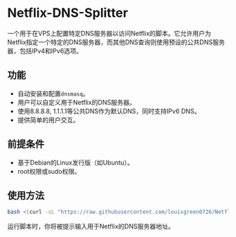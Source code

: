 # Netflix-DNS-Splitter

一个用于在VPS上配置特定DNS服务器以访问Netflix的脚本。它允许用户为Netflix指定一个特定的DNS服务器，而其他DNS查询则使用预设的公共DNS服务器，包括IPv4和IPv6选项。

## 功能

- 自动安装和配置`dnsmasq`。
- 用户可以自定义用于Netflix的DNS服务器。
- 使用8.8.8.8, 1.1.1.1等公共DNS作为默认DNS，同时支持IPv6 DNS。
- 提供简单的用户交互。

## 前提条件

- 基于Debian的Linux发行版（如Ubuntu）。
- root权限或sudo权限。

## 使用方法


   ```bash
   bash <(curl -sL "https://raw.githubusercontent.com/louisgreen0726/Netflix-DNS-Splitter/refs/heads/main/setup_dns_improved_2.sh")
```
运行脚本时，你将被提示输入用于Netflix的DNS服务器地址。

